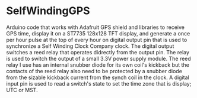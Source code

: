 # SelfWindingGPS
Arduino code that works with Adafruit GPS shield and libraries to receive GPS time, display it on a ST7735 128x128 TFT display, and generate a once per hour pulse at the top  of every hour on digital output pin that is used to synchronize a Self Winding Clock Company clock. The digital output switches a reed relay that operates didrectly from the output pin. The relay is used to switch the output of a small 3.3V power supply module. The reed relay I use has an internal snubber diode for its own coil's kickback but the contacts of the reed relay also need to be protected by a snubber diode from the sizable kickback current from the synch coil in the clock.
A digital input pin is used to read a switch's state to set the time zone that is display; UTC or MST.
